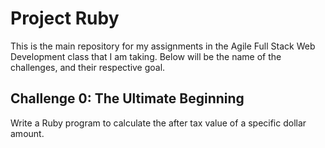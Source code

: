 # Project Ruby
This is the main repository for my assignments in the Agile Full Stack Web Development class that I am taking.
Below will be the name of the challenges, and their respective goal.

## Challenge 0: The Ultimate Beginning
Write a Ruby program to calculate the after tax value of a specific dollar amount. 